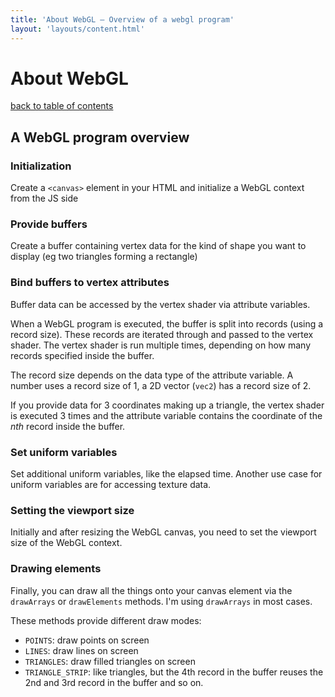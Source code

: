 ```yaml
---
title: 'About WebGL – Overview of a webgl program'
layout: 'layouts/content.html'
---
```


# About WebGL

[back to table of contents](../)

## A WebGL program overview

### Initialization

Create a `<canvas>` element in your HTML and initialize a WebGL context from the JS side

### Provide buffers

Create a buffer containing vertex data for the kind of shape you want to display (eg two triangles forming a rectangle)

### Bind buffers to vertex attributes

Buffer data can be accessed by the vertex shader via attribute variables.

When a WebGL program is executed, the buffer is split into records (using a record size).
These records are iterated through and passed to the vertex shader. The vertex shader is run multiple times, depending on
how many records specified inside the buffer.

The record size depends on the data type of the attribute variable.
A number uses a record size of 1, a 2D vector (`vec2`) has a record size of 2.

If you provide data for 3 coordinates making up a triangle, the vertex shader
is executed 3 times and the attribute variable contains the coordinate
of the _nth_ record inside the buffer.

### Set uniform variables

Set additional uniform variables, like the elapsed time.
Another use case for uniform variables are for accessing texture data.

### Setting the viewport size

Initially and after resizing the WebGL canvas, you need to set the viewport size of the WebGL context.

### Drawing elements

Finally, you can draw all the things onto your canvas element via the `drawArrays` or `drawElements` methods.
I'm using `drawArrays` in most cases.

These methods provide different draw modes:

- `POINTS`: draw points on screen
- `LINES`: draw lines on screen
- `TRIANGLES`: draw filled triangles on screen
- `TRIANGLE_STRIP`: like triangles, but the 4th record in the buffer reuses the 2nd and 3rd record in the buffer and so on.
